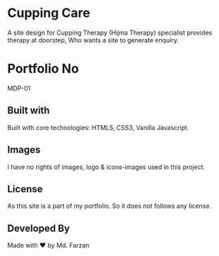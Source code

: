 # Cupping Care
A site design for Cupping Therapy (Hijma Therapy) specialist provides therapy at doorstep, Who wants a site to generate enquiry.

# Portfolio No
MDP-01

## Built with
Built with core technologies: HTML5, CSS3, Vanilla Javascript.

## Images
I have no rights of images, logo & icons-images used in this project.

## License
As this site is a part of my portfolio. So it does not follows any license.

## Developed By
Made with ❤️ by Md. Farzan